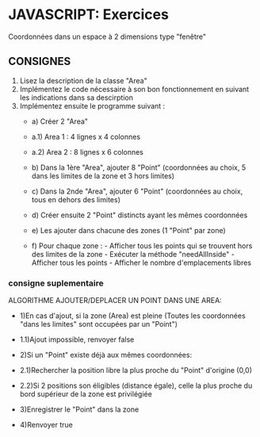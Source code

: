 # JAVASCRIPT: Exercices

Coordonnées dans un espace à 2 dimensions type "fenêtre"

## CONSIGNES

1. Lisez la description de la classe "Area"
2. Implémentez le code nécessaire à son bon fonctionnement en suivant les indications dans sa descirption
3. Implémentez ensuite le programme suivant :
   * a) Créer 2 "Area"
   * a.1) Area 1 : 4 lignes x 4 colonnes
   * a.2) Area 2 : 8 lignes x 6 colonnes

   * b) Dans la 1ère "Area", ajouter 8 "Point" (coordonnées au choix, 5 dans les limites de la zone et 3 hors limites)
   * c) Dans la 2nde "Area", ajouter 6 "Point" (coordonnées au choix, tous en dehors des limites)
   * d) Créer ensuite 2 "Point" distincts ayant les mêmes coordonnées
   * e) Les ajouter dans chacune des zones (1 "Point" par zone)
   * f) Pour chaque zone : - Afficher tous les points qui se trouvent hors des limites de la zone - Exécuter la méthode "needAllInside" - Afficher tous les points - Afficher le nombre d'emplacements libres

### consigne suplementaire

ALGORITHME AJOUTER/DEPLACER UN POINT DANS UNE AREA:

* 1)En cas d'ajout, si la zone (Area) est pleine (Toutes les coordonnées "dans les limites" sont occupées par un "Point")

* 1.1)Ajout impossible, renvoyer false

* 2)Si un "Point" existe déjà aux mêmes coordonnées:
* 2.1)Rechercher la position libre la plus proche du "Point" d'origine (0,0)
* 2.2)Si 2 positions son éligibles (distance égale), celle la plus proche du bord supérieur de la zone est privilégiée

* 3)Enregistrer le "Point" dans la zone

* 4)Renvoyer true
